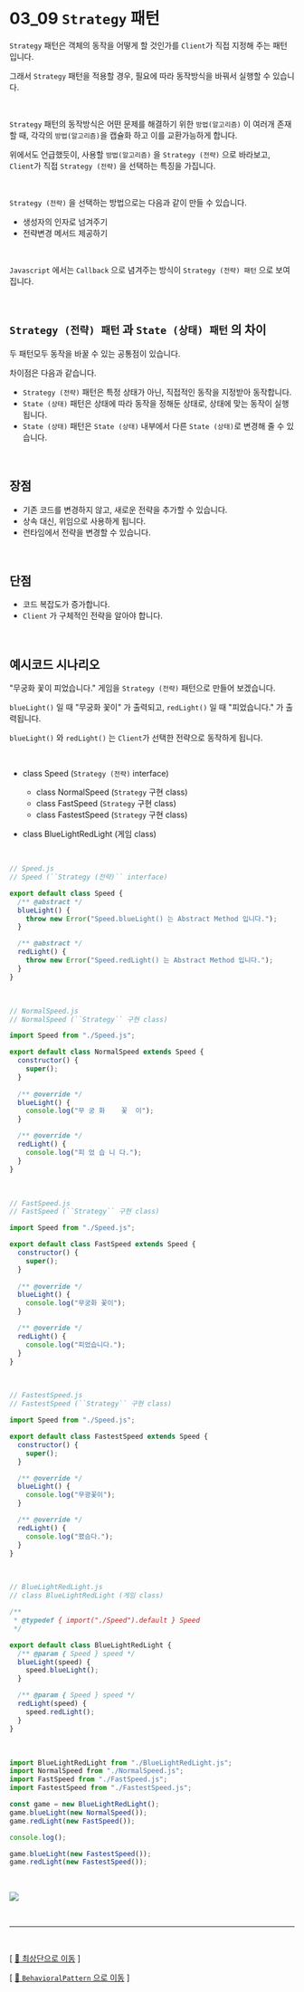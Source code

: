 # 03_09 ``Strategy`` 패턴

``Strategy`` 패턴은 객체의 동작을 어떻게 할 것인가를 ``Client``가 직접 지정해 주는 패턴 입니다.

그래서 ``Strategy`` 패턴을 적용할 경우, 필요에 따라 동작방식을 바꿔서 실행할 수 있습니다.

<br />

``Strategy`` 패턴의 동작방식은 어떤 문제를 해결하기 위한 ``방법(알고리즘)`` 이 여러개 존재할 때, 각각의 ``방법(알고리즘)``을 캡슐화 하고 이를 교환가능하게 합니다.

위에서도 언급했듯이, 사용할 ``방법(알고리즘)`` 을 ``Strategy (전략)`` 으로 바라보고, ``Client``가 직접 ``Strategy (전략)`` 을 선택하는 특징을 가집니다.

<br />

``Strategy (전략)`` 을 선택하는 방법으로는 다음과 같이 만들 수 있습니다.
* 생성자의 인자로 넘겨주기
* 전략변경 메서드 제공하기

<br />

``Javascript`` 에서는 ``Callback`` 으로 념겨주는 방식이 ``Strategy (전략) 패턴`` 으로 보여집니다.


<br />


## ``Strategy (전략) 패턴`` 과 ``State (상태) 패턴`` 의 차이

두 패턴모두 동작을 바꿀 수 있는 공통점이 있습니다.

차이점은 다음과 같습니다.

* ``Strategy (전략)`` 패턴은 특정 상태가 아닌, 직접적인 동작을 지정받아 동작합니다.
* ``State (상태)`` 패턴은 상태에 따라 동작을 정해둔 상태로, 상태에 맞는 동작이 실행 됩니다.
* ``State (상태)`` 패턴은 ``State (상태)`` 내부에서 다른 ``State (상태)``로 변경해 줄 수 있습니다.


<br />


## 장점

* 기존 코드를 변경하지 않고, 새로운 전략을 추가할 수 있습니다.
* 상속 대신, 위임으로 사용하게 됩니다.
* 런타임에서 전략을 변경할 수 있습니다.


<br />


## 단점

* 코드 복잡도가 증가합니다.
* ``Client`` 가 구체적인 전략을 알아야 합니다.


<br />


## 예시코드 시나리오

"무궁화 꽃이 피었습니다." 게임을 ``Strategy (전략)`` 패턴으로 만들어 보겠습니다.

``blueLight()`` 일 때 "무궁화 꽃이" 가 출력되고, ``redLight()`` 일 때 "피었습니다." 가 출력됩니다.

``blueLight()`` 와 ``redLight()`` 는 ``Client``가 선택한 전략으로 동작하게 됩니다.

<br />

* class Speed (``Strategy (전략)`` interface)
  * class NormalSpeed (``Strategy`` 구현 class)
  * class FastSpeed (``Strategy`` 구현 class)
  * class FastestSpeed (``Strategy`` 구현 class)

* class BlueLightRedLight (게임 class)

<br />

```javascript
// Speed.js
// Speed (``Strategy (전략)`` interface)

export default class Speed {
  /** @abstract */
  blueLight() {
    throw new Error("Speed.blueLight() 는 Abstract Method 입니다.");
  }

  /** @abstract */
  redLight() {
    throw new Error("Speed.redLight() 는 Abstract Method 입니다.");
  }
}
```

<br />

```javascript
// NormalSpeed.js
// NormalSpeed (``Strategy`` 구현 class)

import Speed from "./Speed.js";

export default class NormalSpeed extends Speed {
  constructor() {
    super();
  }
  
  /** @override */
  blueLight() {
    console.log("무 궁 화    꽃  이");
  }

  /** @override */
  redLight() {
    console.log("피 었 습 니 다.");
  }
}
```

<br />

```javascript
// FastSpeed.js
// FastSpeed (``Strategy`` 구현 class)

import Speed from "./Speed.js";

export default class FastSpeed extends Speed {
  constructor() {
    super();
  }
  
  /** @override */
  blueLight() {
    console.log("무궁화 꽃이");
  }

  /** @override */
  redLight() {
    console.log("피었습니다.");
  }
}
```

<br />

```javascript
// FastestSpeed.js
// FastestSpeed (``Strategy`` 구현 class)

import Speed from "./Speed.js";

export default class FastestSpeed extends Speed {
  constructor() {
    super();
  }

  /** @override */
  blueLight() {
    console.log("무광꽃이");
  }

  /** @override */
  redLight() {
    console.log("폈슴다.");
  }
}
```

<br />

```javascript
// BlueLightRedLight.js
// class BlueLightRedLight (게임 class)

/**
 * @typedef { import("./Speed").default } Speed
 */

export default class BlueLightRedLight {
  /** @param { Speed } speed */
  blueLight(speed) {
    speed.blueLight();
  }

  /** @param { Speed } speed */
  redLight(speed) {
    speed.redLight();
  }
}
```

<br />

```javascript
import BlueLightRedLight from "./BlueLightRedLight.js";
import NormalSpeed from "./NormalSpeed.js";
import FastSpeed from "./FastSpeed.js";
import FastestSpeed from "./FastestSpeed.js";

const game = new BlueLightRedLight();
game.blueLight(new NormalSpeed());
game.redLight(new FastSpeed());

console.log();

game.blueLight(new FastestSpeed());
game.redLight(new FastestSpeed());
```

<br />

<img src="./readmeAssets/image%2020.png"><br />



<br/>

<hr/><br/>



[ [🚀 최상단으로 이동](https://github.com/Chocobe/-Study-DesignPatter) ]

[ [🐫 ``BehavioralPattern`` 으로 이동](https://github.com/Chocobe/-Study-DesignPatter/tree/master/src/_03_BehavioralPattern) ]
